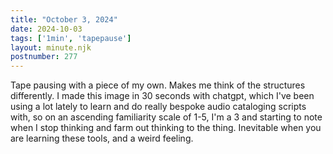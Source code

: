 ```yaml
---
title: "October 3, 2024"
date: 2024-10-03
tags: ['1min', 'tapepause']
layout: minute.njk
postnumber: 277
---
```

Tape pausing with a piece of my own. Makes me think of the structures differently.   I made this image in 30 seconds with chatgpt, which I've been using a lot lately to learn and do really bespoke audio cataloging scripts with, so on an ascending familiarity scale of 1-5, I'm a 3 and starting to note when I stop thinking and farm out thinking to the thing. Inevitable when you are learning these tools, and a weird feeling.    